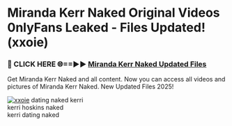 # Miranda Kerr Naked Original Videos 0nlyFans Leaked - Files Updated! (xxoie)

<h3>🔴 CLICK HERE 🌐==►► <a href="https://tinyurl.com/up5wt9bj" rel="nofollow">Miranda Kerr Naked Updated Files</a></h3>

Get Miranda Kerr Naked and all content. Now you can access all videos and pictures of Miranda Kerr Naked. New Updated Files 2025!

[![xxoie](https://i.imgur.com/ABiUzMV.gif)](https://tinyurl.com/up5wt9bj)
dating naked kerri<br>
kerri hoskins naked<br>
kerri dating naked